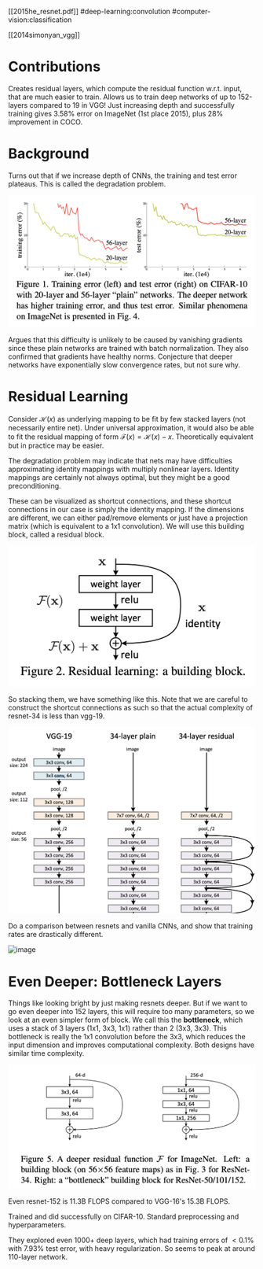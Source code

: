 [[2015he_resnet.pdf]]
#deep-learning:convolution #computer-vision:classification

[[2014simonyan_vgg]]

# Contributions 

   Creates residual layers, which compute the residual function w.r.t. input, that are much easier to train. Allows us to train deep networks of up to 152-layers compared to 19 in VGG! Just increasing depth and successfully training gives 3.58% error on ImageNet (1st place 2015), plus 28% improvement in COCO. 

# Background 

   Turns out that if we increase depth of CNNs, the training and test error plateaus. This is called the degradation problem. 

   ![image](resnet_plateau.png) 

   Argues that this difficulty is unlikely to be caused by vanishing gradients since these plain networks are trained with batch normalization. They also confirmed that gradients have healthy norms. Conjecture that deeper networks have exponentially slow convergence rates, but not sure why. 

# Residual Learning 

   Consider $\mathcal{H}(x)$ as underlying mapping to be fit by few stacked layers (not necessarily entire net). Under universal approximation, it would also be able to fit the residual mapping of form $\mathcal{F}(x) = \mathcal{H}(x) - x$. Theoretically equivalent but in practice may be easier. 

   The degradation problem may indicate that nets may have difficulties approximating identity mappings with multiply nonlinear layers. Identity mappings are certainly not always optimal, but they might be a good preconditioning. 

   These can be visualized as shortcut connections, and these shortcut connections in our case is simply the identity mapping. If the dimensions are different, we can either pad/remove elements or just have a projection matrix (which is equivalent to a 1x1 convolution). We will use this building block, called a residual block. 
   
   ![image](resnet_layer.png) 

   So stacking them, we have something like this. Note that we are careful to construct the shortcut connections as such so that the actual complexity of resnet-34 is less than vgg-19. 

   ![image](resnet_diagram.png) 

   Do a comparison between resnets and vanilla CNNs, and show that training rates are drastically different. 

   ![image](resnet_performance.png)
   
# Even Deeper: Bottleneck Layers 

   Things like looking bright by just making resnets deeper. But if we want to go even deeper into 152 layers, this will require too many parameters, so we look at an even simpler form of block. We call this the **bottleneck**, which uses a stack of 3 layers (1x1, 3x3, 1x1) rather than 2 (3x3, 3x3). This bottleneck is really the 1x1 convolution before the 3x3, which reduces the input dimension and improves computational complexity. Both designs have similar time complexity. 

   ![image](resnet_bottleneck.png)

   Even resnet-152 is 11.3B FLOPS compared to VGG-16's 15.3B FLOPS. 

   Trained and did successfully on CIFAR-10. Standard preprocessing and hyperparameters. 

   They explored even 1000+ deep layers, which had training errors of $< 0.1\%$ with 7.93% test error, with heavy regularization. So seems to peak at around 110-layer network. 
   
